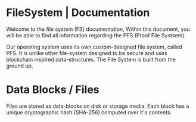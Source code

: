 # FileSystem | Documentation

Welcome to the file system (FS) documentation, Within this document, you
will be able to find all information regarding the PFS (Proof File Systsem).

Our operating system uses its own custom-designed file system, called PFS.
It is unlike other file-system designed to be secure and uses blockchain inspired
data-structures. The File System is built from the ground up.

# Data Blocks / Files

Files are stored as data-blocks on disk or storage media. Each block has a unique
cryptographic hash (SHA-256) computed over it's contents.
